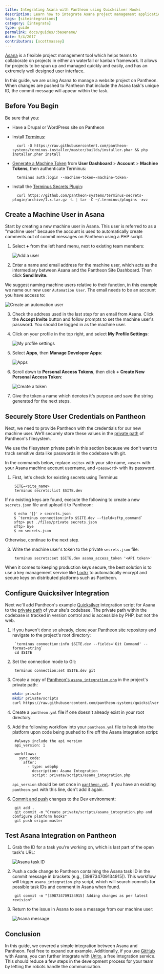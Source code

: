 ```yaml
---
title: Integrating Asana with Pantheon using Quicksilver Hooks
description: Learn how to integrate Asana project management application with the Pantheon.
tags: [siteintegrations]
category: [integrate]
type: guide
permalink: docs/guides/:basename/
date: 5/4/2017
contributors: [scottmassey]
---
```


[Asana](https://asana.com) is a flexible project management tool which helps teams to collaborate on projects in either an waterfall or kanban framework. It allows for projects to be spun up and managed quickly and easily, and has an extremely well designed user interface.

In this guide, we are using Asana to manage a website project on Pantheon. When changes are pushed to Pantheon that include the Asana task's unique ID, the commit message will appear within the task.

## Before You Begin
Be sure that you:

- Have a Drupal or WordPress site on Pantheon
- Install [Terminus](/terminus):

        curl -O https://raw.githubusercontent.com/pantheon-systems/terminus-installer/master/builds/installer.phar && php installer.phar install
- [Generate a Machine Token](https://dashboard.pantheon.io/machine-token/create) from **User Dashboard** > **Account** > **Machine Tokens**, then authenticate Terminus:

        terminus auth:login --machine-token=‹machine-token›
- Install the [Terminus Secrets Plugin](https://github.com/pantheon-systems/terminus-secrets-plugin):

        curl https://github.com/pantheon-systems/terminus-secrets-plugin/archive/1.x.tar.gz -L | tar -C ~/.terminus/plugins -xvz
## Create a Machine User in Asana
Start by creating a new machine user in Asana. This user is referred to as a "machine user" because the account is used to automatically create comments out of commit messages on Pantheon using a PHP script.

1. Select **<span class="asana">+</span>** from the left hand menu, next to existing team members:

   ![Add a user](../../images/integrations/asana/new-user.png)

2. Enter a name and email address for the machine user, which acts as the intermediary between Asana and the Pantheon Site Dashboard. Then click **Send Invite**.

  We suggest naming machine users relative to their function, in this example we name our new user `Automation User`. The email needs to be an account you have access to:

   ![Create an automation user](../../images/integrations/asana/new-user-add.png)

3. Check the address used in the last step for an email from Asana. Click the **Accept Invite** button and follow prompts to set the machine user's password. You should be logged in as the machine user.

4. Click on your profile in the top right, and select **My Profile Settings**:

    ![My profile settings](../../images/integrations/asana/my-profile-settings.png)


5. Select **Apps**, then **Manage Developer Apps**:

    ![Apps](../../images/integrations/asana/apps.png)

6. Scroll down to **Personal Access Tokens**, then click **+ Create New Personal Access Token**:

    ![Create a token](../../images/integrations/asana/access-token.png)

6. Give the token a name which denotes it's purpose and save the string generated for the next steps.

## Securely Store User Credentials on Pantheon
Next, we need to provide Pantheon with the credentials for our new machine user. We'll securely store these values in the [private path](/private-paths/#private-path-for-files) of Pantheon's filesystem.

We use the filesystem private path in this section because we don't want to track sensitive data like passwords in the codebase with git.

In the commands below, replace `<site>` with your site name, `<user>` with your Asana machine account username, and `<password>` with its password.

1. First, let's check for existing secrets using Terminus:

        SITE=<site_name>
        terminus secrets:list $SITE.dev

  If no existing keys are found, execute the following to create a new `secrets.json` file and upload it to Pantheon:

        $ echo '{}' > secrets.json
        $ `terminus connection:info $SITE.dev --field=sftp_command`
        sftp> put ./files/private secrets.json
        sftp> bye
        $ rm secrets.json

  Otherwise, continue to the next step.

3. Write the machine user's token to the private `secrets.json` file:

        terminus secrets:set $SITE.dev asana_access_token '<API token>'

<Alert title="Note" type="info">

When it comes to keeping production keys secure, the best solution is to use a key management service like [Lockr](/guides/lockr) to automatically encrypt and secure keys on distributed platforms such as Pantheon.

</Alert>

## Configure Quicksilver Integration
Next we'll add Pantheon's example [Quicksilver](/quicksilver) integration script for Asana to the [private path](/private-paths/#private-path-for-code) of your site's codebase. The private path within the codebase is tracked in version control and is accessible by PHP, but not the web.

1. If you haven't done so already, [clone your Pantheon site repository](/git/#clone-your-site-codebase) and navigate to the project's root directory:

        `terminus connection:info $SITE.dev --fields='Git Command' --format=string`
        cd $SITE

2. Set the connection mode to Git:

        terminus connection:set $SITE.dev git

3. Create a copy of [Pantheon's `asana_integration.php`](https://github.com/pantheon-systems/quicksilver-examples/tree/master/asana_integration) in the project's private path:

    ``` bash
    mkdir private
    mkdir private/scripts
    curl https://raw.githubusercontent.com/pantheon-systems/quicksilver-examples/master/asana_integration/asana_integration.php --output ./private/scripts/asana_integration.php
    ```

4. Create a `pantheon.yml` file if one doesn't already exist in your root directory.

5. Add the following workflow into your `pantheon.yml` file to hook into the platform upon code being pushed to fire off the Asana integration script:

        #always include the api version
        api_version: 1

        workflows:
          sync_code:
            after:
              - type: webphp
                description: Asana Integration
                script: private/scripts/asana_integration.php

    <Alert title="Note" type="info">

    `api_version` should be set once in [`pantheon.yml`](/pantheon-yml). If you have an existing `pantheon.yml` with this line, don't add it again.

    </Alert>

6. [Commit and push](/git/#push-changes-to-pantheon) changes to the Dev environment:

        git add .
        git commit -m "Create private/scripts/asana_integration.php and configure platform hooks"
        git push origin master


## Test Asana Integration on Pantheon

1. Grab the ID for a task you're working on, which is last part of the open task's URL:

    ![Asana task ID](../../images/integrations/asana/task-id.png)

3. Push a code change to Pantheon containing the Asana task ID in the commit message in brackets (e.g., [398734709134915]). This workflow will trigger `asana_integration.php` script, which will search commits for possible task IDs and comment in Asana when found.

        git commit -m "[398734709134915] Adding changes as per latest revision"

4. Return to the issue in Asana to see a message from our machine user:

    ![Asana message](../../images/integrations/asana/asana-task.png)

## Conclusion
In this guide, we covered a simple integration between Asana and Pantheon. Feel free to expand our example. Additionally, if you use [GitHub](https://github.com) with Asana, you can further integrate with [Unito](https://unito.io/sync/asana/github/), a free integration service. This should reduce a few steps in the development process for your team by letting the robots handle the communication.
